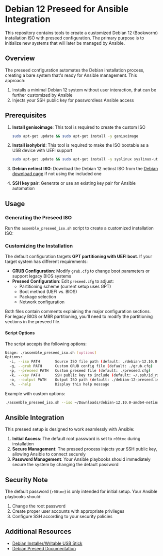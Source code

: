 # Debian 12 Preseed for Ansible Integration

This repository contains tools to create a customized Debian 12 (Bookworm) installation ISO with preseed configuration. The primary purpose is to initialize new systems that will later be managed by Ansible.

## Overview

The preseed configuration automates the Debian installation process, creating a bare system that's ready for Ansible management. This approach:

1. Installs a minimal Debian 12 system without user interaction, that can be further customized by Ansible
2. Injects your SSH public key for passwordless Ansible access

## Prerequisites

1. **Install genisoimage**: This tool is required to create the custom ISO
   ```bash
   sudo apt-get update && sudo apt-get install -y genisoimage
   ```

2. **Install isohybrid**: This tool is required to make the ISO bootable as a USB device with UEFI support
   ```bash
   sudo apt-get update && sudo apt-get install -y syslinux syslinux-utils
   ```

3. **Debian netinst ISO**: Download the Debian 12 netinst ISO from the [Debian download page](https://www.debian.org/download) if not using the included one

4. **SSH key pair**: Generate or use an existing key pair for Ansible automation

## Usage

### Generating the Preseed ISO

Run the `assemble_preseed_iso.sh` script to create a customized installation ISO:

### Customizing the Installation

The default configuration targets **GPT partitioning with UEFI boot**. If your target system has different requirements:

- **GRUB Configuration**: Modify `grub.cfg` to change boot parameters or support legacy BIOS systems
- **Preseed Configuration**: Edit `preseed.cfg` to adjust:
  - Partitioning scheme (current setup uses GPT)
  - Boot method (UEFI vs. BIOS)
  - Package selection
  - Network configuration

Both files contain comments explaining the major configuration sections. For legacy BIOS or MBR partitioning, you'll need to modify the partitioning sections in the preseed file.

#### Script Options

The script accepts the following options:

```bash
Usage: ./assemble_preseed_iso.sh [options]
Options:
  -i, --iso PATH       Source ISO file path (default: ./debian-12.10.0-amd64-netinst.iso)
  -g, --grub PATH      Custom GRUB config file (default: ./grub.cfg)
  -p, --preseed PATH   Custom preseed file (default: ./preseed.cfg)
  -k, --key PATH       SSH public key to include (default: ~/.ssh/id_rsa.pub)
  -o, --output PATH    Output ISO path (default: ./debian-12-preseed.iso)
  -h, --help           Display this help message
```

Example with custom options:
```bash
./assemble_preseed_iso.sh --iso ~/Downloads/debian-12.10.0-amd64-netinst.iso --key ~/.ssh/custom_key.pub
```

## Ansible Integration

This preseed setup is designed to work seamlessly with Ansible:

1. **Initial Access**: The default root password is set to `r00tme` during installation
2. **Secure Management**: The preseed process injects your SSH public key, allowing Ansible to connect securely
3. **Password Management**: Your Ansible playbooks should immediately secure the system by changing the default password

## Security Note

The default password (`r00tme`) is only intended for initial setup. Your Ansible playbooks should:

1. Change the root password
2. Create proper user accounts with appropriate privileges
3. Configure SSH according to your security policies

## Additional Resources

- [Debian Installer/Writable USB Stick](https://wiki.debian.org/DebianInstaller/WritableUSBStick)
- [Debian Preseed Documentation](https://www.debian.org/releases/stable/amd64/apb.en.html)